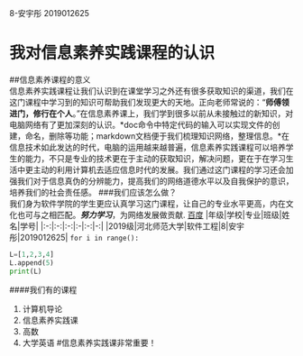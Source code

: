 8-安宇彤   2019012625
# 我对信息素养实践课程的认识  
##信息素养课程的意义  
​        信息素养实践课程让我们认识到在课堂学习之外还有很多获取知识的渠道，我们在这门课程中学习到的知识可帮助我们发现更大的天地。正向老师常说的：“**师傅领进门，修行在个人**。”在信息素养课上，我们学到很多以前从未接触过的新知识，对电脑网络有了更加深刻的认识。*doc命令中特定代码的输入可以实现文件的创建，命名，删除等功能；markdown文档便于我们梳理知识网络，整理信息。*在信息技术如此发达的时代，电脑的运用越来越普遍，信息素养实践课程可以培养学生的能力，不只是专业的技术更在于主动的获取知识，解决问题，更在于在学习生活中更主动的利用计算机去适应信息时代的发展。我们通过这门课程的学习还会加强我们对于信息真伪的分辨能力，提高我们的网络道德水平以及自我保护的意识，培养我们的社会责任感。
###我们应该怎么做？  
​       我们身为软件学院的学生更应认真学习这门课程，让自己的专业水平更高，内在文化也可与之相匹配。***努力学习***，为网络发展做贡献.
[百度](https://www.baidu.com)
|年级|学校|专业|班级|姓名|学号|
|:-:|:-:|:-:|:-|:-:|-:|
|2019级|河北师范大学|软件工程|8|安宇彤|2019012625|
```for i in range(): ```
``` python
L=[1,2,3,4]
L.append(5)
print(L)
```
####我们有的课程  
1. 计算机导论
2. 信息素养实践课
3. 高数
4. 大学英语
#信息素养实践课非常重要！





